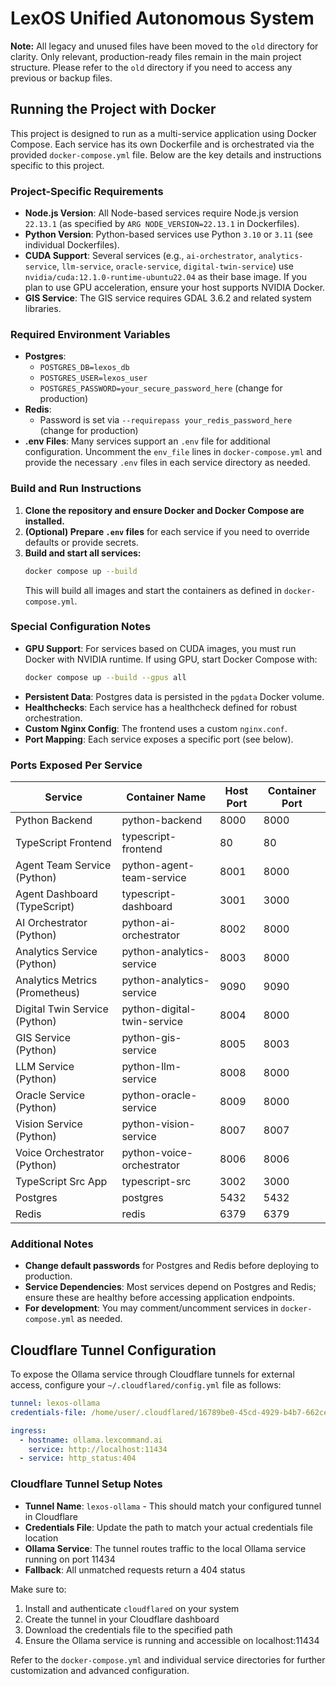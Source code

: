 # LexOS Unified Autonomous System

**Note:** All legacy and unused files have been moved to the `old` directory for clarity. Only relevant, production-ready files remain in the main project structure. Please refer to the `old` directory if you need to access any previous or backup files.

## Running the Project with Docker

This project is designed to run as a multi-service application using Docker Compose. Each service has its own Dockerfile and is orchestrated via the provided `docker-compose.yml` file. Below are the key details and instructions specific to this project.

### Project-Specific Requirements

- **Node.js Version**: All Node-based services require Node.js version `22.13.1` (as specified by `ARG NODE_VERSION=22.13.1` in Dockerfiles).
- **Python Version**: Python-based services use Python `3.10` or `3.11` (see individual Dockerfiles).
- **CUDA Support**: Several services (e.g., `ai-orchestrator`, `analytics-service`, `llm-service`, `oracle-service`, `digital-twin-service`) use `nvidia/cuda:12.1.0-runtime-ubuntu22.04` as their base image. If you plan to use GPU acceleration, ensure your host supports NVIDIA Docker.
- **GIS Service**: The GIS service requires GDAL 3.6.2 and related system libraries.

### Required Environment Variables

- **Postgres**:
  - `POSTGRES_DB=lexos_db`
  - `POSTGRES_USER=lexos_user`
  - `POSTGRES_PASSWORD=your_secure_password_here` (change for production)
- **Redis**:
  - Password is set via `--requirepass your_redis_password_here` (change for production)
- **.env Files**: Many services support an `.env` file for additional configuration. Uncomment the `env_file` lines in `docker-compose.yml` and provide the necessary `.env` files in each service directory as needed.

### Build and Run Instructions

1. **Clone the repository and ensure Docker and Docker Compose are installed.**
2. **(Optional) Prepare `.env` files** for each service if you need to override defaults or provide secrets.
3. **Build and start all services:**
   ```sh
   docker compose up --build
   ```
   This will build all images and start the containers as defined in `docker-compose.yml`.

### Special Configuration Notes

- **GPU Support**: For services based on CUDA images, you must run Docker with NVIDIA runtime. If using GPU, start Docker Compose with:
  ```sh
  docker compose up --build --gpus all
  ```
- **Persistent Data**: Postgres data is persisted in the `pgdata` Docker volume.
- **Healthchecks**: Each service has a healthcheck defined for robust orchestration.
- **Custom Nginx Config**: The frontend uses a custom `nginx.conf`.
- **Port Mapping**: Each service exposes a specific port (see below).

### Ports Exposed Per Service

| Service                        | Container Name              | Host Port | Container Port |
|------------------------------- |----------------------------|-----------|---------------|
| Python Backend                 | python-backend              | 8000      | 8000          |
| TypeScript Frontend            | typescript-frontend         | 80        | 80            |
| Agent Team Service (Python)    | python-agent-team-service   | 8001      | 8000          |
| Agent Dashboard (TypeScript)   | typescript-dashboard        | 3001      | 3000          |
| AI Orchestrator (Python)       | python-ai-orchestrator      | 8002      | 8000          |
| Analytics Service (Python)     | python-analytics-service    | 8003      | 8000          |
| Analytics Metrics (Prometheus) | python-analytics-service    | 9090      | 9090          |
| Digital Twin Service (Python)  | python-digital-twin-service | 8004      | 8000          |
| GIS Service (Python)           | python-gis-service          | 8005      | 8003          |
| LLM Service (Python)           | python-llm-service          | 8008      | 8000          |
| Oracle Service (Python)        | python-oracle-service       | 8009      | 8000          |
| Vision Service (Python)        | python-vision-service       | 8007      | 8007          |
| Voice Orchestrator (Python)    | python-voice-orchestrator   | 8006      | 8006          |
| TypeScript Src App             | typescript-src              | 3002      | 3000          |
| Postgres                       | postgres                    | 5432      | 5432          |
| Redis                          | redis                       | 6379      | 6379          |

### Additional Notes

- **Change default passwords** for Postgres and Redis before deploying to production.
- **Service Dependencies**: Most services depend on Postgres and Redis; ensure these are healthy before accessing application endpoints.
- **For development**: You may comment/uncomment services in `docker-compose.yml` as needed.

## Cloudflare Tunnel Configuration

To expose the Ollama service through Cloudflare tunnels for external access, configure your `~/.cloudflared/config.yml` file as follows:

```yaml
tunnel: lexos-ollama
credentials-file: /home/user/.cloudflared/16789be0-45cd-4929-b4b7-662ce1d7d39c.json

ingress:
  - hostname: ollama.lexcommand.ai
    service: http://localhost:11434
  - service: http_status:404
```

### Cloudflare Tunnel Setup Notes

- **Tunnel Name**: `lexos-ollama` - This should match your configured tunnel in Cloudflare
- **Credentials File**: Update the path to match your actual credentials file location
- **Ollama Service**: The tunnel routes traffic to the local Ollama service running on port 11434
- **Fallback**: All unmatched requests return a 404 status

Make sure to:
1. Install and authenticate `cloudflared` on your system
2. Create the tunnel in your Cloudflare dashboard
3. Download the credentials file to the specified path
4. Ensure the Ollama service is running and accessible on localhost:11434

Refer to the `docker-compose.yml` and individual service directories for further customization and advanced configuration.

